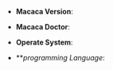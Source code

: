 <!--
Thanks for wanting to report an issue you've found in Macaca. Please fill in the template below by replacing the html comments with an appropriate answer.

Macaca Version: usually output of `macaca -v`
Macaca Doctor: usually output of `macaca doctor`
Platform: either `uname -a` output, or if Windows, version and 32 or 64-bit.

Thank you!
-->

* **Macaca Version**:

* **Macaca Doctor**:

* **Operate System**:

* ***programming Language*:

<!-- Enter your issue details and log as much information as possible below this comment. -->
